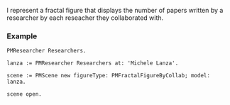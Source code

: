 I represent a fractal figure that displays the number of papers written by a researcher by each reseacher they collaborated with.

### Example

```st
PMResearcher Researchers.

lanza := PMResearcher Researchers at: 'Michele Lanza'.

scene := PMScene new figureType: PMFractalFigureByCollab; model: lanza.

scene open.
```
